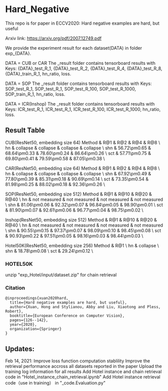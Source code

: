 # Hard_Negative
This repo is for paper in ECCV2020: Hard negative examples are hard, but useful 

Arxiv link: https://arxiv.org/pdf/2007.12749.pdf

We provide the experiment result for each dataset(DATA) in folder exp_{DATA}.

DATA = CUB or CAR
The _result folder contains tensorboard results with Keys: {DATA}_test_R_1, {DATA}_test_R_2, {DATA}_test_R_4, {DATA}_test_R_8, {DATA}_train_R_1, hn_ratio, loss.

DATA = SOP
The _result folder contains tensorboard results with Keys: SOP_test_R_1, SOP_test_R_1, SOP_test_R_100, SOP_test_R_1000, SOP_train_R_1, hn_ratio, loss.

DATA = ICR(Inshop)
The _result folder contains tensorboard results with Keys: ICR_test_R_1, ICR_test_R_1, ICR_test_R_100, ICR_test_R_1000, hn_ratio, loss.


## Result Table
CUB(ResNet50, embedding size 64)
Method &          R@1 &          R@2 &          R@4 &          R@8 \\
    hn &     collapse &     collapse &     collapse &     collapse \\
   shn & 56.72\pm0.65 & 68.64\pm0.33 & 78.60\pm0.24 & 86.64\pm0.26 \\
   sct & 57.71\pm0.75 & 69.80\pm0.41 & 79.59\pm0.58 & 87.05\pm0.38 \\

CAR(ResNet50, embedding size 64)
Method &          R@1 &          R@2 &          R@4 &          R@8 \\
    hn &     collapse &     collapse &     collapse &     collapse \\
   shn & 67.92\pm0.49 & 77.80\pm0.39 & 85.31\pm0.18 & 90.69\pm0.14 \\
   sct & 73.35\pm0.54 & 81.98\pm0.25 & 88.02\pm0.18 & 92.36\pm0.26 \\

SOP(ResNet50, embedding size 512)
Method &          R@1 &          R@10 &        R@20 &         R@40 \\
    hn & not measured & not measured & not measured & not measured \\
   shn & 81.06\pm0.06 & 92.32\pm0.07 & 96.84\pm0.05 & 98.90\pm0.01 \\
   sct & 81.90\pm0.07 & 92.61\pm0.06 & 96.77\pm0.04 & 98.75\pm0.02 \\

Inshop(ResNet50, embedding size 512)
Method &          R@1 &          R@10 &        R@20 &         R@40 \\
    hn & not measured & not measured & not measured & not measured \\
   shn & 90.55\pm0.15 & 97.37\pm0.07 & 98.09\pm0.10 & 98.45\pm0.08 \\
   sct & 90.93\pm0.22 & 97.51\pm0.05 & 98.16\pm0.03 & 98.44\pm0.03 \\

Hotel50K(ResNet50, embedding size 256)
Method &          R@1 \\
    hn &     collapse \\
   shn & 18.78\pm0.08 \\
   sct & 29.24\pm0.12 \\
   
### HOTEL50K
unzip "exp_Hotel/input/dataset.zip" for chain retrieval

### Citation
```
@inproceedings{xuan2020hard,
  title={Hard negative examples are hard, but useful},
  author={Xuan, Hong and Stylianou, Abby and Liu, Xiaotong and Pless, Robert},
  booktitle={European Conference on Computer Vision},
  pages={126--142},
  year={2020},
  organization={Springer}
}
```

## Updates:
Feb 14, 2021: 
Improve loss function computation stablility
Improve the retrieval performance accross all datasets reported in the paper
Upload the training log information for all results
Add Hotel instance and chain retrieval code in "Hotel_instance_chain_retrieval.ipynb"
Add Hotel instance retrieval code（use in training） in  "_code.Evaluation.py"